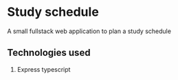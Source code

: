 # Study schedule
A small fullstack web application to plan a study schedule

## Technologies used
1. Express typescript
